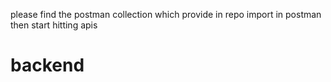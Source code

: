 please find the postman collection which provide in repo import in postman then start hitting apis
# backend
